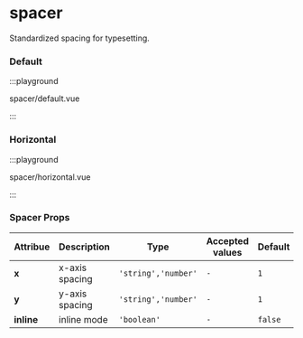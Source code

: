 # spacer

Standardized spacing for typesetting.

### Default

:::playground

spacer/default.vue

:::

### Horizontal

:::playground

spacer/horizontal.vue

:::

### Spacer Props

| Attribue   | Description    | Type                | Accepted values | Default |
| ---------- | -------------- | ------------------- | --------------- | ------- |
| **x**      | x-axis spacing | `'string','number'` | `-`             | `1`     |
| **y**      | y-axis spacing | `'string','number'` | `-`             | `1`     |
| **inline** | inline mode    | `'boolean'`         | `-`             | `false` |
